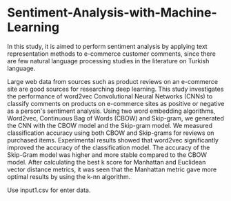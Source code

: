 # Sentiment-Analysis-with-Machine-Learning
In this study, it is aimed to perform sentiment analysis by applying text representation methods to e-commerce customer comments, since there are few natural language processing studies in the literature on Turkish language.

Large web data from sources such as product reviews on an e-commerce site are good sources for researching deep learning. This study investigates the performance of word2vec Convolutional Neural Networks (CNNs) to classify comments on products on e-commerce sites as positive or negative as a person's sentiment analysis. Using two word embedding algorithms, Word2vec, Continuous Bag of Words (CBOW) and Skip-gram, we generated the CNN with the CBOW model and the Skip-gram model. We measured classification accuracy using both CBOW and Skip-grams for reviews on purchased items. Experimental results showed that word2vec significantly improved the accuracy of the classification model. The accuracy of the Skip-Gram model was higher and more stable compared to the CBOW model. After calculating the best k score for Manhattan and Euclidean vector distance metrics, it was seen that the Manhattan metric gave more optimal results by using the k-nn algorithm. 

Use input1.csv for enter data.


